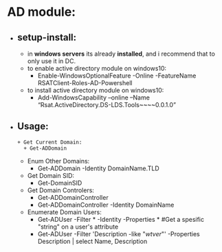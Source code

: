 # AD module:

  + ## **setup-install**:
    + in **windows servers** its already **installed**, and i recommend that to only use it in DC.
    + to enable active directory module on windows10:
      + Enable-WindowsOptionalFeature -Online -FeatureName RSATClient-Roles-AD-Powershell
    + to install active directory module on windows10:
      + Add-WindowsCapability –online –Name “Rsat.ActiveDirectory.DS-LDS.Tools~~~~0.0.1.0”


  + ## **Usage**:
    ```
    + Get Current Domain: 
      + Get-ADDomain
    ```
    + Enum Other Domains: 
      + Get-ADDomain -Identity DomainName.TLD
    + Get Domain SID: 
      + Get-DomainSID
    + Get Domain Controlers:
      + Get-ADDomainController
      + Get-ADDomainController -Identity DomainName
    + Enumerate Domain Users:
      + Get-ADUser -Filter * -Identity <user> -Properties *
        #Get a spesific "string" on a user's attribute
      + Get-ADUser -Filter 'Description -like "*wtver*"' -Properties Description | select Name, Description
     
